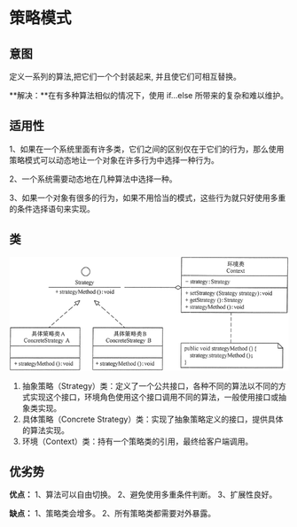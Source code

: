 # 策略模式

## 意图

定义一系列的算法,把它们一个个封装起来, 并且使它们可相互替换。

**解决：**在有多种算法相似的情况下，使用 if...else 所带来的复杂和难以维护。



## 适用性

1、如果在一个系统里面有许多类，它们之间的区别仅在于它们的行为，那么使用策略模式可以动态地让一个对象在许多行为中选择一种行为。

2、一个系统需要动态地在几种算法中选择一种。 

3、如果一个对象有很多的行为，如果不用恰当的模式，这些行为就只好使用多重的条件选择语句来实现。



## 类

![策略模式的结构图](pics/3-1Q116103K1205.gif)

1. 抽象策略（Strategy）类：定义了一个公共接口，各种不同的算法以不同的方式实现这个接口，环境角色使用这个接口调用不同的算法，一般使用接口或抽象类实现。
2. 具体策略（Concrete Strategy）类：实现了抽象策略定义的接口，提供具体的算法实现。
3. 环境（Context）类：持有一个策略类的引用，最终给客户端调用。



## 优劣势

**优点：** 1、算法可以自由切换。 2、避免使用多重条件判断。 3、扩展性良好。

**缺点：** 1、策略类会增多。 2、所有策略类都需要对外暴露。